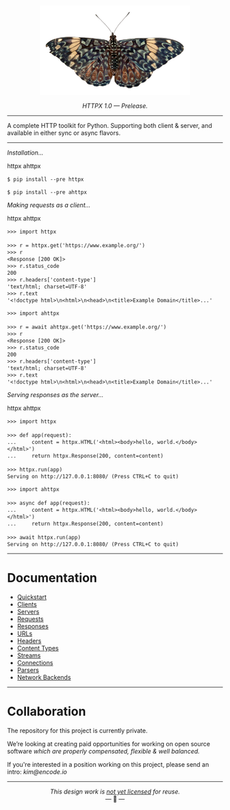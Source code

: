 <p align="center">
  <img width="350" height="208" src="https://raw.githubusercontent.com/encode/httpx/master/docs/img/butterfly.png" alt='HTTPX'>
</p>

<p align="center"><em>HTTPX 1.0 — Prelease.</em></p>

---

A complete HTTP toolkit for Python. Supporting both client & server, and available in either sync or async flavors.

---

*Installation...*

<div class="tabs"><a onclick="httpx()" class="httpx">httpx</a> <a onclick="ahttpx()" class="ahttpx hidden">ahttpx</a></div>

```{ .shell .httpx }
$ pip install --pre httpx
```

```{ .shell .ahttpx .hidden }
$ pip install --pre ahttpx
```

*Making requests as a client...*

<div class="tabs"><a onclick="httpx()" class="httpx">httpx</a> <a onclick="ahttpx()" class="ahttpx hidden">ahttpx</a></div>

```{ .python .httpx }
>>> import httpx

>>> r = httpx.get('https://www.example.org/')
>>> r
<Response [200 OK]>
>>> r.status_code
200
>>> r.headers['content-type']
'text/html; charset=UTF-8'
>>> r.text
'<!doctype html>\n<html>\n<head>\n<title>Example Domain</title>...'
```

```{ .python .ahttpx .hidden }
>>> import ahttpx

>>> r = await ahttpx.get('https://www.example.org/')
>>> r
<Response [200 OK]>
>>> r.status_code
200
>>> r.headers['content-type']
'text/html; charset=UTF-8'
>>> r.text
'<!doctype html>\n<html>\n<head>\n<title>Example Domain</title>...'
```

*Serving responses as the server...*

<div class="tabs"><a onclick="httpx()" class="httpx">httpx</a> <a onclick="ahttpx()" class="ahttpx hidden">ahttpx</a></div>

```{ .python .httpx }
>>> import httpx

>>> def app(request):
...     content = httpx.HTML('<html><body>hello, world.</body></html>')
...     return httpx.Response(200, content=content)

>>> httpx.run(app)
Serving on http://127.0.0.1:8080/ (Press CTRL+C to quit)
```

```{ .python .ahttpx .hidden }
>>> import ahttpx

>>> async def app(request):
...     content = httpx.HTML('<html><body>hello, world.</body></html>')
...     return httpx.Response(200, content=content)

>>> await httpx.run(app)
Serving on http://127.0.0.1:8080/ (Press CTRL+C to quit)
```

---

# Documentation

* [Quickstart](quickstart.md)
* [Clients](clients.md)
* [Servers](servers.md)
* [Requests](requests.md)
* [Responses](responses.md)
* [URLs](urls.md)
* [Headers](headers.md)
* [Content Types](content-types.md)
* [Streams](streams.md)
* [Connections](connections.md)
* [Parsers](parsers.md)
* [Network Backends](networking.md)

---

# Collaboration

The repository for this project is currently private.

We’re looking at creating paid opportunities for working on open source software *which are properly compensated, flexible & well balanced.*

If you're interested in a position working on this project, please send an intro: *kim&#x40;encode.io*

---

<p align="center"><i>This design work is <a href="https://www.encode.io/httpnext/about">not yet licensed</a> for reuse.</i><br/>&mdash; 🦋 &mdash;</p>
